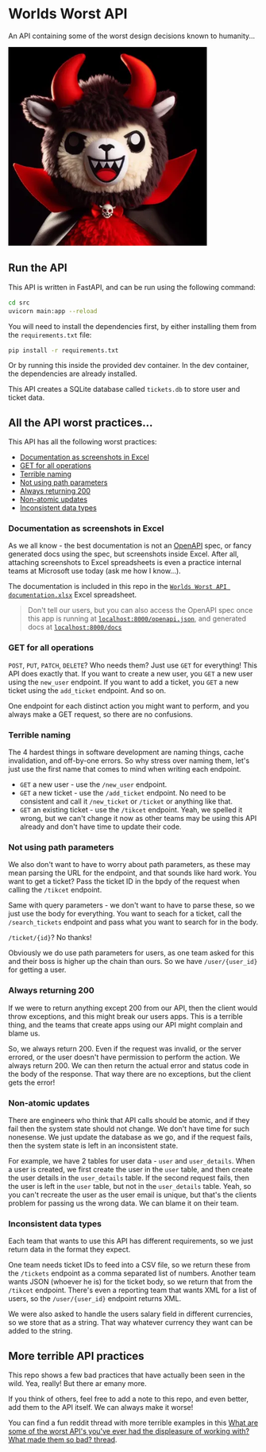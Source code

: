 # Worlds Worst API

An API containing some of the worst design decisions known to humanity...

![A cute plushie llama looking like a devil](./img/devil-llama.webp)

## Run the API

This API is written in FastAPI, and can be run using the following command:

```bash
cd src
uvicorn main:app --reload
```

You will need to install the dependencies first, by either installing them from the `requirements.txt` file:

```bash
pip install -r requirements.txt
```

Or by running this inside the provided dev container. In the dev container, the dependencies are already installed.

This API creates a SQLite database called `tickets.db` to store user and ticket data.

## All the API worst practices...

This API has all the following worst practices:

- [Documentation as screenshots in Excel](#documentation-as-screenshots-in-excel)
- [GET for all operations](#get-for-all-operations)
- [Terrible naming](#terrible-naming)
- [Not using path parameters](#not-using-path-parameters)
- [Always returning 200](#always-returning-200)
- [Non-atomic updates](#non-atomic-updates)
- [Inconsistent data types](#inconsistent-data-types)

### Documentation as screenshots in Excel

As we all know - the best documentation is not an [OpenAPI](https://www.openapis.org) spec, or fancy generated docs using the spec, but screenshots inside Excel. After all, attaching screenshots to Excel spreadsheets is even a practice internal teams at Microsoft use today (ask me how I know...).

The documentation is included in this repo in the [`Worlds Worst API documentation.xlsx`](./Worlds%20Worst%20API%20documentation.xlsx) Excel spreadsheet.

> Don't tell our users, but you can also access the OpenAPI spec once this app is running at [`localhost:8000/openapi.json`](http://localhost:8000/openapi.json), and generated docs at [`localhost:8000/docs`](http://localhost:8000/docs)

### GET for all operations

`POST`, `PUT`, `PATCH`, `DELETE`? Who needs them? Just use `GET` for everything! This API does exactly that. If you want to create a new user, you `GET` a new user using the `new_user` endpoint. If you want to add a ticket, you `GET` a new ticket using the `add_ticket` endpoint. And so on.

One endpoint for each distinct action you might want to perform, and you always make a GET request, so there are no confusions.

### Terrible naming

The 4 hardest things in software development are naming things, cache invalidation, and off-by-one errors. So why stress over naming them, let's just use the first name that comes to mind when writing each endpoint.

- `GET` a new user - use the `/new_user` endpoint.
- `GET` a new ticket - use the `/add_ticket` endpoint. No need to be consistent and call it `/new_ticket` or `/ticket` or anything like that.
- `GET` an existing ticket - use the `/tikcet` endpoint. Yeah, we spelled it wrong, but we can't change it now as other teams may be using this API already and don't have time to update their code.

### Not using path parameters

We also don't want to have to worry about path parameters, as these may mean parsing the URL for the endpoint, and that sounds like hard work. You want to get a ticket? Pass the ticket ID in the bpdy of the request when calling the `/tikcet` endpoint.

Same with query parameters - we don't want to have to parse these, so we just use the body for everything. You want to seach for a ticket, call the `/search_tickets` endpoint and pass what you want to search for in the body.

`/ticket/{id}`? No thanks!

Obviously we do use path parameters for users, as one team asked for this and their boss is higher up the chain than ours. So we have `/user/{user_id}` for getting a user.

### Always returning 200

If we were to return anything except 200 from our API, then the client would throw exceptions, and this might break our users apps. This is a terrible thing, and the teams that create apps using our API might complain and blame us.

So, we always return 200. Even if the request was invalid, or the server errored, or the user doesn't have permission to perform the action. We always return 200. We can then return the actual error and status code in the body of the response. That way there are no exceptions, but the client gets the error!

### Non-atomic updates

There are engineers who think that API calls should be atomic, and if they fail then the system state should not change. We don't have time for such nonesense. We just update the database as we go, and if the request fails, then the system state is left in an inconsistent state.

For example, we have 2 tables for user data - `user` and `user_details`. When a user is created, we first create the user in the `user` table, and then create the user details in the `user_details` table. If the second request fails, then the user is left in the `user` table, but not in the `user_details` table. Yeah, so you can't recreate the user as the user email is unique, but that's the clients problem for passing us the wrong data. We can blame it on their team.

### Inconsistent data types

Each team that wants to use this API has different requirements, so we just return data in the format they expect. 

One team needs ticket IDs to feed into a CSV file, so we return these from the `/tickets` endpoint as a comma separated list of numbers. Another team wants JSON (whoever he is) for the ticket body, so we return that from the `/tikcet` endpoint. There's even a reporting team that wants XML for a list of users, so the `/user/{user_id}` endpoint returns XML.

We were also asked to handle the users salary field in different currencies, so we store that as a string. That way whatever currency they want can be added to the string.

## More terrible API practices

This repo shows a few bad practices that have actually been seen in the wild. Yea, really! But there ar emany more.

If you think of others, feel free to add a note to this repo, and even better, add them to the API itself. We can always make it worse!

You can find a fun reddit thread with more terrible examples in this [What are some of the worst API's you've ever had the displeasure of working with? What made them so bad? thread](https://www.reddit.com/r/ExperiencedDevs/comments/1ak1hof/what_are_some_of_the_worst_apis_youve_ever_had/).
